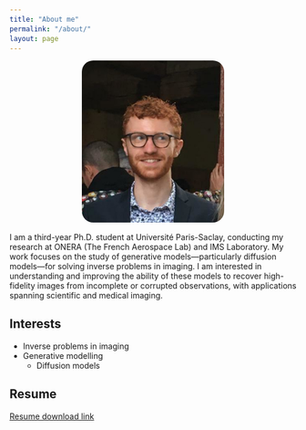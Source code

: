 ```yaml
---
title: "About me"
permalink: "/about/"
layout: page
---
```


<div align="center">
    <img src="/pp2.jpg" width="250" style="border-radius: 20px;">
</div>




I am a third-year Ph.D. student at Université Paris-Saclay, conducting my research at ONERA (The French Aerospace Lab) and IMS Laboratory. My work focuses on the study of generative models—particularly diffusion models—for solving inverse problems in imaging. I am interested in understanding and improving the ability of these models to recover high-fidelity images from incomplete or corrupted observations, with applications spanning scientific and medical imaging.

## Interests

- Inverse problems in imaging
- Generative modelling
    - Diffusion models
 
## Resume
<a href="/LIAM_MOROY_CV.pdf" download>Resume download link</a>

